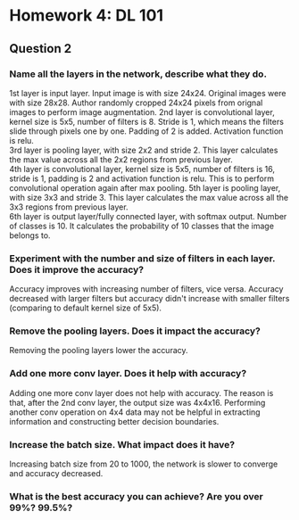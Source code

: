 # Homework 4: DL 101

## Question 2

### Name all the layers in the network, describe what they do.

1st layer is input layer.  Input image is with size 24x24. Original images were with size 28x28. Author randomly cropped 24x24 pixels from orignal images to perform image augmentation.
2nd layer is convolutional layer, kernel size is 5x5, number of filters is 8. Stride is 1, which means the filters slide through pixels one by one. Padding of 2 is added. Activation function is relu.  
3rd layer is pooling layer, with size 2x2 and stride 2. This layer calculates the max value across all the 2x2 regions from previous layer.  
4th layer is convolutional layer, kernel size is 5x5, number of filters is 16, stride is 1, padding is 2 and activation function is relu. This is to perform convolutional operation again after max pooling.
5th layer is pooling layer, with size 3x3 and stride 3. This layer calculates the max value across all the 3x3 regions from previous layer.  
6th layer is output layer/fully connected layer, with softmax output. Number of classes is 10. It calculates the probability of 10 classes that the image belongs to.  

### Experiment with the number and size of filters in each layer. Does it improve the accuracy?  

Accuracy improves with increasing number of filters, vice versa. Accuracy decreased with larger filters but accuracy didn't increase with smaller filters (comparing to default kernel size of 5x5).    

### Remove the pooling layers. Does it impact the accuracy?  

Removing the pooling layers lower the accuracy.  

### Add one more conv layer. Does it help with accuracy?

Adding one more conv layer does not help with accuracy. The reason is that, after the 2nd conv layer, the output size was 4x4x16. Performing another conv operation on 4x4 data may not be helpful in extracting information and constructing better decision boundaries.

### Increase the batch size. What impact does it have?

Increasing batch size from 20 to 1000, the network is slower to converge and accuracy decreased.

### What is the best accuracy you can achieve? Are you over 99%? 99.5%?

